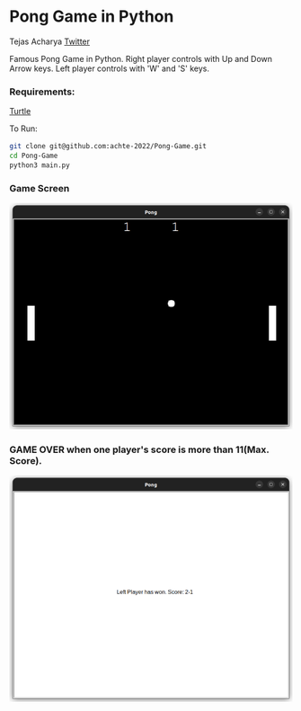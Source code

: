 # Pong Game in Python

Tejas Acharya
[Twitter](https://twitter.com/achte_te)

Famous Pong Game in Python. Right player controls with Up and Down Arrow keys. Left player controls with 'W' and 'S' keys.

### Requirements:
[Turtle](https://docs.python.org/3/library/turtle.html)


To Run:
```sh
git clone git@github.com:achte-2022/Pong-Game.git
cd Pong-Game
python3 main.py
```

### Game Screen
![Game Screen](images/game.png)

### GAME OVER when one player's score is more than 11(Max. Score).
![GAME OVER](images/game_over.png)

